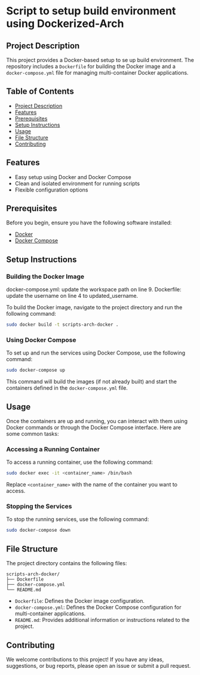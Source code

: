 # Script to setup build environment using Dockerized-Arch 

## Project Description

This project provides a Docker-based setup to se up build environment. The repository includes a `Dockerfile` for building the Docker image and a `docker-compose.yml` file for managing multi-container Docker applications.

## Table of Contents

- [Project Description](#project-description)
- [Features](#features)
- [Prerequisites](#prerequisites)
- [Setup Instructions](#setup-instructions)
- [Usage](#usage)
- [File Structure](#file-structure)
- [Contributing](#contributing)

## Features

- Easy setup using Docker and Docker Compose
- Clean and isolated environment for running scripts
- Flexible configuration options

## Prerequisites

Before you begin, ensure you have the following software installed:

- [Docker](https://www.docker.com/get-started)
- [Docker Compose](https://docs.docker.com/compose/install/)

## Setup Instructions

### Building the Docker Image

docker-compose.yml: update the workspace path on line 9.
Dockerfile: update the username on line 4 to updated_username.

To build the Docker image, navigate to the project directory and run the following command:

```bash
sudo docker build -t scripts-arch-docker .
```

### Using Docker Compose

To set up and run the services using Docker Compose, use the following command:

```bash
sudo docker-compose up
```

This command will build the images (if not already built) and start the containers defined in the `docker-compose.yml` file.

## Usage

Once the containers are up and running, you can interact with them using Docker commands or through the Docker Compose interface. Here are some common tasks:

### Accessing a Running Container

To access a running container, use the following command:

```bash
sudo docker exec -it <container_name> /bin/bash
```

Replace `<container_name>` with the name of the container you want to access.

### Stopping the Services

To stop the running services, use the following command:

```bash
sudo docker-compose down
```

## File Structure

The project directory contains the following files:

```
scripts-arch-docker/
├── Dockerfile
├── docker-compose.yml
└── README.md
```

- `Dockerfile`: Defines the Docker image configuration.
- `docker-compose.yml`: Defines the Docker Compose configuration for multi-container applications.
- `README.md`: Provides additional information or instructions related to the project.

## Contributing

We welcome contributions to this project! If you have any ideas, suggestions, or bug reports, please open an issue or submit a pull request.
